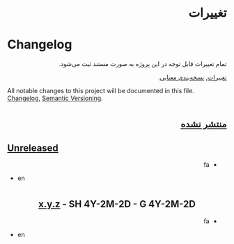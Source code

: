 <div dir="rtl">

# تغییرات
</div>

# Changelog
<div dir="rtl">
تمام تغییرات قابل توجه در این پروژه به صورت مستند ثبت می‌شود.

[تغییرات](https://keepachangelog.com/fa-IR/1.0.0/),    [نسخه‌بندی معنایی](https://semver.org/lang/fa/).
</div>

All notable changes to this project will be documented in this file.
[Changelog](https://keepachangelog.com/en/1.0.0/),   [Semantic Versioning](https://semver.org/spec/v2.0.0.html).
#
<div dir="rtl">

## [منتشر نشده][Unreleased]
</div>

## [Unreleased]
<div dir="rtl">

- fa 
</div>

- en
#
<div align="center">

## [x.y.z] - SH 4Y-2M-2D - G 4Y-2M-2D
</div>

<div dir="rtl">

- fa 
</div>

- en



[Unreleased]: https://github.com/md-akhi/SHDateTime-php/compare/vx.y.z...HEAD
[x.y.z]: https://github.com/md-akhi/SHDateTime-php/compare/vx.y.z...vx.y.z
[x.y.z]: https://github.com/md-akhi/SHDateTime-php/releases/tag/vx.y.z




<!--

#
<div align="center">

## [x.y.z] - SH 4Y-2M-2D - G 4Y-2M-2D
</div>

<div dir="rtl">

- fa 
</div>

- en



### Added
-  by [@](https://github.com/).

### Fixed
- 

### Changed
- 

### Deprecated
- 

### Removed
- 

### Security
- 

-->